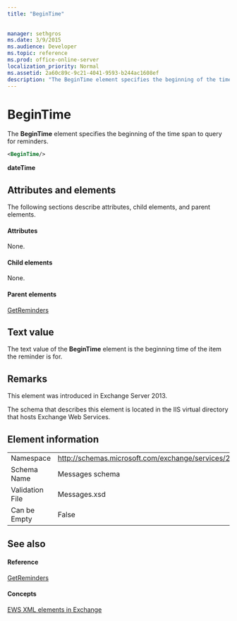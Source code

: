 ```yaml
---
title: "BeginTime"
 
 
manager: sethgros
ms.date: 3/9/2015
ms.audience: Developer
ms.topic: reference
ms.prod: office-online-server
localization_priority: Normal
ms.assetid: 2a60c89c-9c21-4041-9593-b244ac1608ef
description: "The BeginTime element specifies the beginning of the time span to query for reminders."
---
```


# BeginTime

The **BeginTime** element specifies the beginning of the time span to query for reminders. 
  
```XML
<BeginTime/>
```

 **dateTime**
## Attributes and elements

The following sections describe attributes, child elements, and parent elements.
  
#### Attributes

None.
  
#### Child elements

None.
  
#### Parent elements

[GetReminders](getreminders.md)
  
## Text value

The text value of the **BeginTime** element is the beginning time of the item the reminder is for. 
  
## Remarks

This element was introduced in Exchange Server 2013.
  
The schema that describes this element is located in the IIS virtual directory that hosts Exchange Web Services.
  
## Element information

|||
|:-----|:-----|
|Namespace  <br/> |http://schemas.microsoft.com/exchange/services/2006/messages  <br/> |
|Schema Name  <br/> |Messages schema  <br/> |
|Validation File  <br/> |Messages.xsd  <br/> |
|Can be Empty  <br/> |False  <br/> |
   
## See also

#### Reference

[GetReminders](getreminders.md)
#### Concepts

[EWS XML elements in Exchange](ews-xml-elements-in-exchange.md)

